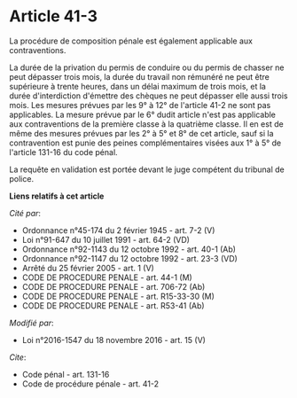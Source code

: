 # Article 41-3

La procédure de composition pénale est également applicable aux contraventions. 

La durée de la privation du permis de conduire ou du permis de chasser ne peut dépasser trois mois, la durée du travail non
rémunéré ne peut être supérieure à trente heures, dans un délai maximum de trois mois, et la durée d'interdiction d'émettre
des chèques ne peut dépasser elle aussi trois mois. Les mesures prévues par les 9° à 12° de l'article 41-2 ne sont pas
applicables. La mesure prévue par le 6° dudit article n'est pas applicable aux contraventions de la première classe à la
quatrième classe. Il en est de même des mesures prévues par les 2° à 5° et 8° de cet article, sauf si la contravention est
punie des peines complémentaires visées aux 1° à 5° de l'article 131-16 du code pénal. 

La requête en validation est portée devant le juge compétent du tribunal de police.

**Liens relatifs à cet article**

_Cité par_:

  - Ordonnance n°45-174 du 2 février 1945 - art. 7-2 (V)
  - Loi n°91-647 du 10 juillet 1991 - art. 64-2 (VD)
  - Ordonnance n°92-1143 du 12 octobre 1992 - art. 40-1 (Ab)
  - Ordonnance n°92-1147 du 12 octobre 1992 - art. 23-3 (VD)
  - Arrêté du 25 février 2005 - art. 1 (V)
  - CODE DE PROCEDURE PENALE - art. 44-1 (M)
  - CODE DE PROCEDURE PENALE - art. 706-72 (Ab)
  - CODE DE PROCEDURE PENALE - art. R15-33-30 (M)
  - CODE DE PROCEDURE PENALE - art. R53-41 (Ab)

_Modifié par_:

  - Loi n°2016-1547 du 18 novembre 2016 - art. 15 (V)

_Cite_:

  - Code pénal - art. 131-16
  - Code de procédure pénale - art. 41-2
